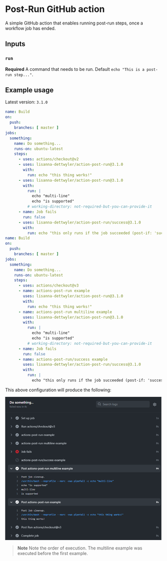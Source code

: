 # Post-Run GitHub action

A simple GitHub action that enables running post-run steps, once a workflow job has ended.

## Inputs

### `run`

**Required** A command that needs to be run. Default `echo "This is a post-run step..."`.

## Example usage
Latest version: `3.1.0`

```yaml
name: Build
on:
  push:
    branches: [ master ]
jobs:
  something:
    name: Do something...
    runs-on: ubuntu-latest
    steps:
      - uses: actions/checkout@v2
      - uses: lisanna-dettwyler/action-post-run@3.1.0
        with:
          run: echo "this thing works!"
      - uses: lisanna-dettwyler/action-post-run@3.1.0
        with:
          run: |
            echo "multi-line"
            echo "is supported"
          # working-directory: not-required-but-you-can-provide-it
      - name: Job fails
        run: false
      - uses: lisanna-dettwyler/action-post-run/success@3.1.0
        with:
          run: echo "this only runs if the job succeeded (post-if: 'success()'"
name: Build
on:
  push:
    branches: [ master ]
jobs:
  something:
    name: Do something...
    runs-on: ubuntu-latest
    steps:
      - uses: actions/checkout@v3
      - name: actions-post-run example
        uses: lisanna-dettwyler/action-post-run@3.1.0
        with:
          run: echo "this thing works!"
      - name: actions-post-run multiline example
        uses: lisanna-dettwyler/action-post-run@3.1.0
        with:
          run: |
            echo "multi-line"
            echo "is supported"
          # working-directory: not-required-but-you-can-provide-it
      - name: Job fails
        run: false
      - name: actions-post-run/success example
        uses: lisanna-dettwyler/action-post-run/success@3.1.0
        with:
          run: |
            echo "this only runs if the job succeeded (post-if: 'success()'"

```

This above configuration will produce the following:

![image](./docs/action-results.png)

> **Note** Note the order of execution. The multiline example was executed before the first example.
